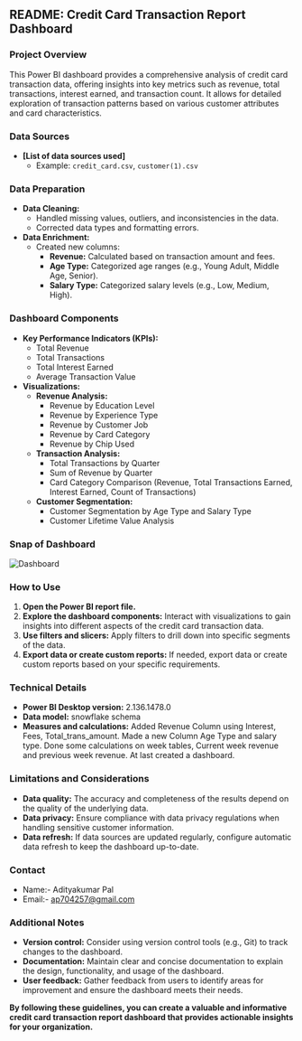 
## **README: Credit Card Transaction Report Dashboard**

### **Project Overview**

This Power BI dashboard provides a comprehensive analysis of credit card transaction data, offering insights into key metrics such as revenue, total transactions, interest earned, and transaction count. It allows for detailed exploration of transaction patterns based on various customer attributes and card characteristics.

### **Data Sources**

* **[List of data sources used]** 
  * Example: `credit_card.csv`, `customer(1).csv`

### **Data Preparation**

* **Data Cleaning:**
  * Handled missing values, outliers, and inconsistencies in the data.
  * Corrected data types and formatting errors.
* **Data Enrichment:**
  * Created new columns:
    * **Revenue:** Calculated based on transaction amount and fees.
    * **Age Type:** Categorized age ranges (e.g., Young Adult, Middle Age, Senior).
    * **Salary Type:** Categorized salary levels (e.g., Low, Medium, High).

### **Dashboard Components**

* **Key Performance Indicators (KPIs):**
  * Total Revenue
  * Total Transactions
  * Total Interest Earned
  * Average Transaction Value
* **Visualizations:**
  * **Revenue Analysis:**
    - Revenue by Education Level
    - Revenue by Experience Type
    - Revenue by Customer Job
    - Revenue by Card Category
    - Revenue by Chip Used
  * **Transaction Analysis:**
    - Total Transactions by Quarter
    - Sum of Revenue by Quarter
    - Card Category Comparison (Revenue, Total Transactions Earned, Interest Earned, Count of Transactions)
  * **Customer Segmentation:**
    - Customer Segmentation by Age Type and Salary Type
    - Customer Lifetime Value Analysis


### **Snap of Dashboard**
![Dashboard](https://github.com/user-attachments/assets/433b32dd-19af-4a7c-8dcc-ecbb7dba3589)


### **How to Use**

1. **Open the Power BI report file.**
2. **Explore the dashboard components:** Interact with visualizations to gain insights into different aspects of the credit card transaction data.
3. **Use filters and slicers:** Apply filters to drill down into specific segments of the data.
4. **Export data or create custom reports:** If needed, export data or create custom reports based on your specific requirements.

### **Technical Details**

* **Power BI Desktop version:** 2.136.1478.0
* **Data model:**  snowflake schema
* **Measures and calculations:** Added Revenue Column using Interest, Fees, Total_trans_amount. Made a new Column Age Type and salary type. Done some calculations on week tables, Current week revenue and previous week revenue. At last created a dashboard.

### **Limitations and Considerations**

* **Data quality:** The accuracy and completeness of the results depend on the quality of the underlying data.
* **Data privacy:** Ensure compliance with data privacy regulations when handling sensitive customer information.
* **Data refresh:** If data sources are updated regularly, configure automatic data refresh to keep the dashboard up-to-date.

### **Contact**

* Name:- Adityakumar Pal 
*  Email:- ap704257@gmail.com 

### **Additional Notes**

* **Version control:** Consider using version control tools (e.g., Git) to track changes to the dashboard.
* **Documentation:** Maintain clear and concise documentation to explain the design, functionality, and usage of the dashboard.
* **User feedback:** Gather feedback from users to identify areas for improvement and ensure the dashboard meets their needs.

**By following these guidelines, you can create a valuable and informative credit card transaction report dashboard that provides actionable insights for your organization.**
